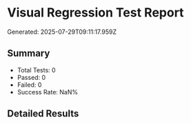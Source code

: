 # Visual Regression Test Report

Generated: 2025-07-29T09:11:17.959Z

## Summary

- Total Tests: 0
- Passed: 0
- Failed: 0
- Success Rate: NaN%

## Detailed Results

